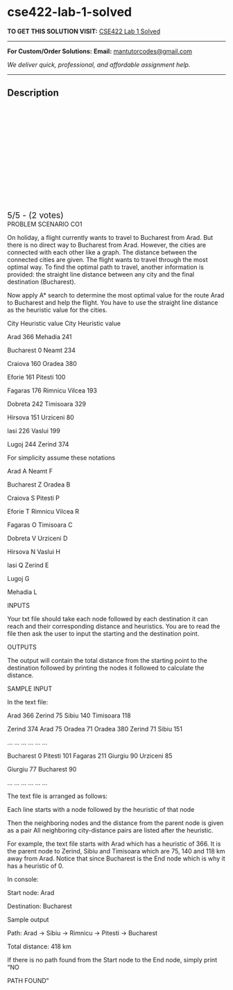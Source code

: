 # cse422-lab-1-solved
**TO GET THIS SOLUTION VISIT:** [CSE422 Lab 1 Solved](https://mantutor.com/product/cse422-solved-3/)


---

**For Custom/Order Solutions:** **Email:** mantutorcodes@gmail.com  

*We deliver quick, professional, and affordable assignment help.*

---

<h2>Description</h2>



<div class="kk-star-ratings kksr-auto kksr-align-center kksr-valign-top" data-payload="{&quot;align&quot;:&quot;center&quot;,&quot;id&quot;:&quot;115268&quot;,&quot;slug&quot;:&quot;default&quot;,&quot;valign&quot;:&quot;top&quot;,&quot;ignore&quot;:&quot;&quot;,&quot;reference&quot;:&quot;auto&quot;,&quot;class&quot;:&quot;&quot;,&quot;count&quot;:&quot;2&quot;,&quot;legendonly&quot;:&quot;&quot;,&quot;readonly&quot;:&quot;&quot;,&quot;score&quot;:&quot;5&quot;,&quot;starsonly&quot;:&quot;&quot;,&quot;best&quot;:&quot;5&quot;,&quot;gap&quot;:&quot;4&quot;,&quot;greet&quot;:&quot;Rate this product&quot;,&quot;legend&quot;:&quot;5\/5 - (2 votes)&quot;,&quot;size&quot;:&quot;24&quot;,&quot;title&quot;:&quot;CSE422 Lab 1 Solved&quot;,&quot;width&quot;:&quot;138&quot;,&quot;_legend&quot;:&quot;{score}\/{best} - ({count} {votes})&quot;,&quot;font_factor&quot;:&quot;1.25&quot;}">

<div class="kksr-stars">

<div class="kksr-stars-inactive">
            <div class="kksr-star" data-star="1" style="padding-right: 4px">


<div class="kksr-icon" style="width: 24px; height: 24px;"></div>
        </div>
            <div class="kksr-star" data-star="2" style="padding-right: 4px">


<div class="kksr-icon" style="width: 24px; height: 24px;"></div>
        </div>
            <div class="kksr-star" data-star="3" style="padding-right: 4px">


<div class="kksr-icon" style="width: 24px; height: 24px;"></div>
        </div>
            <div class="kksr-star" data-star="4" style="padding-right: 4px">


<div class="kksr-icon" style="width: 24px; height: 24px;"></div>
        </div>
            <div class="kksr-star" data-star="5" style="padding-right: 4px">


<div class="kksr-icon" style="width: 24px; height: 24px;"></div>
        </div>
    </div>

<div class="kksr-stars-active" style="width: 138px;">
            <div class="kksr-star" style="padding-right: 4px">


<div class="kksr-icon" style="width: 24px; height: 24px;"></div>
        </div>
            <div class="kksr-star" style="padding-right: 4px">


<div class="kksr-icon" style="width: 24px; height: 24px;"></div>
        </div>
            <div class="kksr-star" style="padding-right: 4px">


<div class="kksr-icon" style="width: 24px; height: 24px;"></div>
        </div>
            <div class="kksr-star" style="padding-right: 4px">


<div class="kksr-icon" style="width: 24px; height: 24px;"></div>
        </div>
            <div class="kksr-star" style="padding-right: 4px">


<div class="kksr-icon" style="width: 24px; height: 24px;"></div>
        </div>
    </div>
</div>


<div class="kksr-legend" style="font-size: 19.2px;">
            5/5 - (2 votes)    </div>
    </div>
PROBLEM SCENARIO CO1

On holiday, a flight currently wants to travel to Bucharest from Arad. But there is no direct way to Bucharest from Arad. However, the cities are connected with each other like a graph. The distance between the connected cities are given. The flight wants to travel through the most optimal way. To find the optimal path to travel, another information is provided: the straight line distance between any city and the final destination (Bucharest).

Now apply A* search to determine the most optimal value for the route Arad to Bucharest and help the flight. You have to use the straight line distance as the heuristic value for the cities.

City Heuristic value City Heuristic value

Arad 366 Mehadia 241

Bucharest 0 Neamt 234

Craiova 160 Oradea 380

Eforie 161 Pitesti 100

Fagaras 176 Rimnicu Vilcea 193

Dobreta 242 Timisoara 329

Hirsova 151 Urziceni 80

lasi 226 Vaslui 199

Lugoj 244 Zerind 374

For simplicity assume these notations

Arad A Neamt F

Bucharest Z Oradea B

Craiova S Pitesti P

Eforie T Rimnicu Vilcea R

Fagaras O Timisoara C

Dobreta V Urziceni D

Hirsova N Vaslui H

lasi Q Zerind E

Lugoj G

Mehadia L

INPUTS

Your txt file should take each node followed by each destination it can reach and their corresponding distance and heuristics. You are to read the file then ask the user to input the starting and the destination point.

OUTPUTS

The output will contain the total distance from the starting point to the destination followed by printing the nodes it followed to calculate the distance.

SAMPLE INPUT

In the text file:

Arad 366 Zerind 75 Sibiu 140 Timisoara 118

Zerind 374 Arad 75 Oradea 71 Oradea 380 Zerind 71 Sibiu 151

… … … … … …

Bucharest 0 Pitesti 101 Fagaras 211 Giurgiu 90 Urziceni 85

Giurgiu 77 Bucharest 90

… … … … … …

The text file is arranged as follows:

Each line starts with a node followed by the heuristic of that node

Then the neighboring nodes and the distance from the parent node is given as a pair All neighboring city-distance pairs are listed after the heuristic.

For example, the text file starts with Arad which has a heuristic of 366. It is the parent node to Zerind, Sibiu and Timisoara which are 75, 140 and 118 km away from Arad. Notice that since Bucharest is the End node which is why it has a heuristic of 0.

In console:

Start node: Arad

Destination: Bucharest

Sample output

Path: Arad -&gt; Sibiu -&gt; Rimnicu -&gt; Pitesti -&gt; Bucharest

Total distance: 418 km

If there is no path found from the Start node to the End node, simply print “NO

PATH FOUND”
